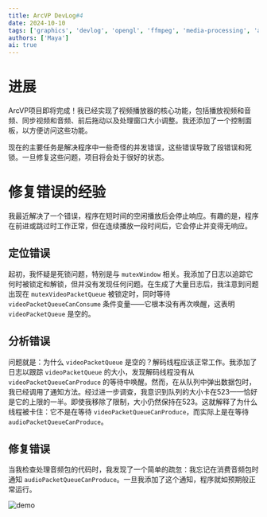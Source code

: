 ```yaml
---
title: ArcVP DevLog#4
date: 2024-10-10
tags: ['graphics', 'devlog', 'opengl', 'ffmpeg', 'media-processing', 'arcvp']
authors: ['Maya']
ai: true
---
```


# 进展

ArcVP项目即将完成！我已经实现了视频播放器的核心功能，包括播放视频和音频、同步视频和音频、前后拖动以及处理窗口大小调整。我还添加了一个控制面板，以方便访问这些功能。

现在的主要任务是解决程序中一些奇怪的并发错误，这些错误导致了段错误和死锁。一旦修复这些问题，项目将会处于很好的状态。

# 修复错误的经验

我最近解决了一个错误，程序在短时间的空闲播放后会停止响应。有趣的是，程序在前进或跳过时工作正常，但在连续播放一段时间后，它会停止并变得无响应。

## 定位错误

起初，我怀疑是死锁问题，特别是与 `mutexWindow` 相关。我添加了日志以追踪它何时被锁定和解锁，但并没有发现任何问题。在生成了大量日志后，我注意到问题出现在 `mutexVideoPacketQueue` 被锁定时，同时等待 `videoPacketQueueCanConsume` 条件变量——它根本没有再次唤醒，这表明 `videoPacketQueue` 是空的。

## 分析错误

问题就是：为什么 `videoPacketQueue` 是空的？解码线程应该正常工作。我添加了日志以跟踪 `videoPacketQueue` 的大小，发现解码线程没有从 `videoPacketQueueCanProduce` 的等待中唤醒。然而，在从队列中弹出数据包时，我已经调用了通知方法。经过进一步调查，我意识到队列的大小卡在523——恰好是它的上限的一半。即使我移除了限制，大小仍然保持在523。这就解释了为什么线程被卡住：它不是在等待 `videoPacketQueueCanProduce`，而实际上是在等待 `audioPacketQueueCanProduce`。

## 修复错误

当我检查处理音频包的代码时，我发现了一个简单的疏忽：我忘记在消费音频包时通知 `audioPacketQueueCanProduce`。一旦我添加了这个通知，程序就如预期般正常运行。

![demo](/devlog/devlog4-demostrate.png)
